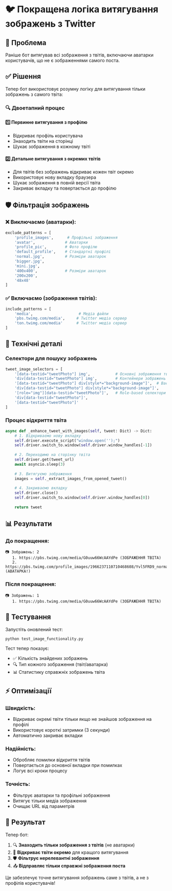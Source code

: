 # 🐦 Покращена логіка витягування зображень з Twitter

## 🎯 Проблема
Раніше бот витягував всі зображення з твітів, включаючи аватарки користувачів, що не є зображеннями самого поста.

## ✅ Рішення
Тепер бот використовує розумну логіку для витягування тільки зображень з самого твіта:

### 🔍 Двоетапний процес

#### 1️⃣ **Первинне витягування з профілю**
- Відкриває профіль користувача
- Знаходить твіти на сторінці
- Шукає зображення в кожному твіті

#### 2️⃣ **Детальне витягування з окремих твітів**
- Для твітів без зображень відкриває кожен твіт окремо
- Використовує нову вкладку браузера
- Шукає зображення в повній версії твіта
- Закриває вкладку та повертається до профілю

## 🛡️ Фільтрація зображень

### ❌ **Виключаємо (аватарки):**
```python
exclude_patterns = [
    'profile_images',      # Профільні зображення
    'avatar',             # Аватарки
    'profile_pic',        # Фото профілю
    'default_profile',    # Стандартні профілі
    'normal.jpg',         # Розміри аватарок
    'bigger.jpg',
    'mini.jpg',
    '400x400',            # Розміри аватарок
    '200x200',
    '48x48'
]
```

### ✅ **Включаємо (зображення твітів):**
```python
include_patterns = [
    'media',                    # Медіа файли
    'pbs.twimg.com/media',     # Twitter медіа сервер
    'ton.twimg.com/media'      # Twitter медіа сервер
]
```

## 🔧 Технічні деталі

### Селектори для пошуку зображень
```python
tweet_image_selectors = [
    '[data-testid="tweetPhoto"] img',           # Основні зображення твіта
    'div[data-testid="tweetPhoto"] img',        # Контейнери зображень
    '[data-testid="tweetPhoto"] div[style*="background-image"]',  # Background зображення
    'div[data-testid="tweetPhoto"] div[style*="background-image"]',
    '[role="img"][data-testid="tweetPhoto"]',   # Role-based селектори
    'div[data-testid="tweetPhoto"]',
    '[data-testid="tweetPhoto"]'
]
```

### Процес відкриття твіта
```python
async def _enhance_tweet_with_images(self, tweet: Dict) -> Dict:
    # 1. Відкриваємо нову вкладку
    self.driver.execute_script("window.open('');")
    self.driver.switch_to.window(self.driver.window_handles[-1])
    
    # 2. Переходимо на сторінку твіта
    self.driver.get(tweet_url)
    await asyncio.sleep(3)
    
    # 3. Витягуємо зображення
    images = self._extract_images_from_opened_tweet()
    
    # 4. Закриваємо вкладку
    self.driver.close()
    self.driver.switch_to.window(self.driver.window_handles[0])
    
    return tweet
```

## 📊 Результати

### До покращення:
```
📷 Зображень: 2
   1. https://pbs.twimg.com/media/G0uuw66WcAAYdPe (ЗОБРАЖЕННЯ ТВІТА)
   2. https://pbs.twimg.com/profile_images/1966237110710468608/Yvl5FRD9_normal.jpg (АВАТАРКА!)
```

### Після покращення:
```
📷 Зображень: 1
   1. https://pbs.twimg.com/media/G0uuw66WcAAYdPe (ЗОБРАЖЕННЯ ТВІТА)
```

## 🧪 Тестування

Запустіть оновлений тест:
```bash
python test_image_functionality.py
```

Тест тепер показує:
- ✅ Кількість знайдених зображень
- 🔍 Тип кожного зображення (твіт/аватарка)
- 📊 Статистику справжніх зображень твіта

## ⚡ Оптимізації

### Швидкість:
- Відкриває окремі твіти тільки якщо не знайшов зображення на профілі
- Використовує короткі затримки (3 секунди)
- Автоматично закриває вкладки

### Надійність:
- Обробляє помилки відкриття твітів
- Повертається до основної вкладки при помилках
- Логує всі кроки процесу

### Точність:
- Фільтрує аватарки та профільні зображення
- Витягує тільки медіа зображення
- Очищає URL від параметрів

## 🎉 Результат

Тепер бот:
1. 🔍 **Знаходить тільки зображення з твітів** (не аватарки)
2. 📱 **Відкриває твіти окремо** для кращого витягування
3. 🛡️ **Фільтрує нерелевантні зображення**
4. 📤 **Відправляє тільки справжні зображення поста**

Це забезпечує точне витягування зображень саме з твітів, а не з профілів користувачів!